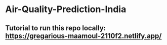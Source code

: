 # Air-Quality-Prediction-India

## Tutorial to run this repo locally: https://gregarious-maamoul-2110f2.netlify.app/
